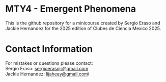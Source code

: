 # MTY4 - Emergent Phenomena
This is the github repository for a minicourse created by Sergio Eraso and Jackie Hernandez for the 2025 edition of Clubes de Ciencia Mexico 2025. 

# Contact Information
For mistakes or questions please contact:\
Sergio Eraso: sergioerasojr@gmail.com\
Jackie Hernandez: lijaheay@gmail.com\
